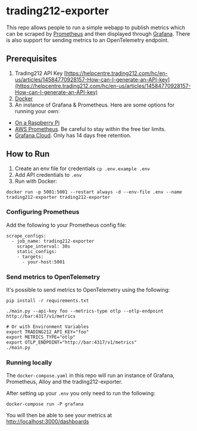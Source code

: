# trading212-exporter

This repo allows people to run a simple webapp to publish metrics which can be scraped by [Prometheus](https://prometheus.io/) and then displayed through [Grafana](https://grafana.com/). There is also support for sending metrics to an OpenTelemetry endpoint.

## Prerequisites

1. Trading212 API Key [https://helpcentre.trading212.com/hc/en-us/articles/14584770928157-How-can-I-generate-an-API-key](https://helpcentre.trading212.com/hc/en-us/articles/14584770928157-How-can-I-generate-an-API-key)
2. [Docker](https://www.docker.com/)
3. An instance of Grafana & Prometheus. Here are some options for running your own:
  * [On a Raspberry Pi](https://grafana.com/tutorials/install-grafana-on-raspberry-pi/)
  * [AWS Prometheus](https://aws.amazon.com/prometheus/). Be careful to stay within the free tier limits.
  * [Grafana Cloud](https://grafana.com/products/cloud/). Only has 14 days free retention.

## How to Run

1. Create an env file for credentials `cp .env.example .env`
2. Add API credentials to `.env`
3. Run with Docker:
```
docker run -p 5001:5001 --restart always -d --env-file .env --name trading212-exporter trading212-exporter
```

### Configuring Prometheus

Add the following to your Prometheus config file:

```
scrape_configs:
  - job_name: trading212-exporter
    scrape_interval: 30s
    static_configs:
    - targets:
      - your-host:5001
```

### Send metrics to OpenTelemetry

It's possible to send metrics to OpenTelemetry using the following:

```
pip install -r requirements.txt

./main.py --api-key foo --metrics-type otlp --otlp-endpoint http://bar:4317/v1/metrics

# Or with Environment Variables
export TRADING212_API_KEY="foo"
export METRICS_TYPE="otlp"
export OTLP_ENDPOINT="http://bar:4317/v1/metrics"
./main.py
```

### Running locally

The `docker-compose.yaml` in this repo will run an instance of Grafana, Prometheus, Alloy and the trading212-exporter.

After setting up your `.env` you only need to run the following:

```
docker-compose run -P grafana
```

You will then be able to see your metrics at [http://localhost:3000/dashboards](http://localhost:3000/dashboards)
